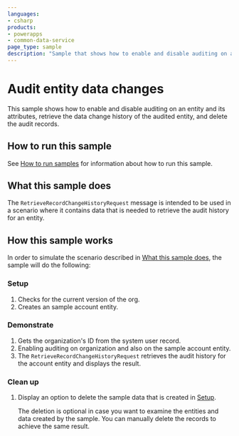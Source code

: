 ```yaml
---
languages:
- csharp
products:
- powerapps
- common-data-service
page_type: sample
description: "Sample that shows how to enable and disable auditing on an entity and its attributes."
---
```

# Audit entity data changes

 This sample shows how to enable and disable auditing on an entity and its attributes, retrieve the data change history of the audited entity, and delete the audit records.

## How to run this sample

See [How to run samples](../../../README.md) for information about how to run this sample.

## What this sample does

The `RetrieveRecordChangeHistoryRequest` message is intended to be used in a scenario where it contains data that is needed to retrieve the audit history for an entity.


## How this sample works

In order to simulate the scenario described in [What this sample does](#what-this-sample-does), the sample will do the following:

### Setup

1. Checks for the current version of the org.
2. Creates an sample account entity.

### Demonstrate

1. Gets the organization's ID from the system user record.
2. Enabling auditing on organization and also on the sample account entity.
3. The `RetrieveRecordChangeHistoryRequest` retrieves the audit history for the account entity and displays the result.

### Clean up

1. Display an option to delete the sample data that is created in [Setup](#setup).

    The deletion is optional in case you want to examine the entities and data created by the sample. You can manually delete the records to achieve the same result.
